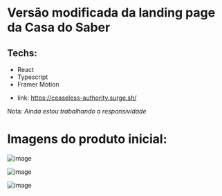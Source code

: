 # Versão modificada da landing page da Casa do Saber

## Techs:
- React
- Typescript
- Framer Motion
* link: https://ceaseless-authority.surge.sh/

Nota: *Ainda estou trabalhando a responsividade*

# Imagens do produto inicial:

![image](https://user-images.githubusercontent.com/5132840/148454136-cfa0efea-de90-4c64-b07a-68d774b65db3.png)

![image](https://user-images.githubusercontent.com/5132840/148454098-661a32e5-d4b5-4080-b906-f66c460b60aa.png)

![image](https://user-images.githubusercontent.com/5132840/148454409-de140ba1-ff34-46b0-9436-d38fd455bfbc.png)

